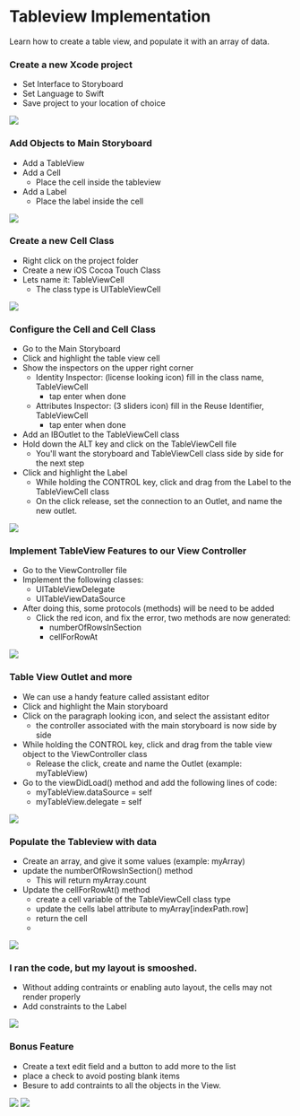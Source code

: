 # Tableview Implementation
Learn how to create a table view, and populate it with an array of data.

### Create a new Xcode project
* Set Interface to Storyboard
* Set Language to Swift
* Save project to your location of choice
<img src="https://github.com/dcond007/iOS-Introduction/blob/main/TableViewGIFs/createAProject.gif">



### Add Objects to Main Storyboard
* Add a TableView
* Add a Cell
  * Place the cell inside the tableview
* Add a Label
  * Place the label inside the cell
<img src="https://github.com/dcond007/iOS-Introduction/blob/main/TableViewGIFs/addObjects.gif">



### Create a new Cell Class
* Right click on the project folder
* Create a new iOS Cocoa Touch Class
* Lets name it: TableViewCell
  * The class type is UITableViewCell
<img src="https://github.com/dcond007/iOS-Introduction/blob/main/TableViewGIFs/createCellClass.gif">



### Configure the Cell and Cell Class
* Go to the Main Storyboard
* Click and highlight the table view cell
* Show the inspectors on the upper right corner
  * Identity Inspector: (license looking icon) fill in the class name, TableViewCell
    * tap enter when done
  * Attributes Inspector: (3 sliders icon) fill in the Reuse Identifier, TableViewCell
    * tap enter when done
* Add an IBOutlet to the TableViewCell class
* Hold down the ALT key and click on the TableViewCell file
  * You'll want the storyboard and TableViewCell class side by side for the next step
* Click and highlight the Label
  * While holding the CONTROL key, click and drag from the Label to the TableViewCell class
  * On the click release, set the connection to an Outlet, and name the new outlet. 
<img src="https://github.com/dcond007/iOS-Introduction/blob/main/TableViewGIFs/configureCellClass.gif">

### Implement TableView Features to our View Controller
* Go to the ViewController file
* Implement the following classes:
  * UITableViewDelegate
  * UITableViewDataSource
* After doing this, some protocols (methods) will be need to be added
  * Click the red icon, and fix the error, two methods are now generated:
    * numberOfRowsInSection
    * cellForRowAt
<img src="https://github.com/dcond007/iOS-Introduction/blob/main/TableViewGIFs/implementClasses.gif">



### Table View Outlet and more
* We can use a handy feature called assistant editor
* Click and highlight the Main storyboard
* Click on the paragraph looking icon, and select the assistant editor
  * the controller associated with the main storyboard is now side by side
* While holding the CONTROL key, click and drag from the table view object to the ViewController class
  * Release the click, create and name the Outlet (example: myTableView)
* Go to the viewDidLoad() method and add the following lines of code:
  * myTableView.dataSource = self
  * myTableView.delegate = self
<img src="https://github.com/dcond007/iOS-Introduction/blob/main/TableViewGIFs/tableViewAndMore.gif">



### Populate the Tableview with data
* Create an array, and give it some values (example: myArray)
* update the numberOfRowsInSection() method
  * This will return myArray.count
* Update the cellForRowAt() method
  * create a cell variable of the TableViewCell class type
  * update the cells label attribute to myArray[indexPath.row]
  * return the cell
  * ``` ```
<img src="https://github.com/dcond007/iOS-Introduction/blob/main/TableViewGIFs/giveTableViewData.gif">



### I ran the code, but my layout is smooshed.
* Without adding contraints or enabling auto layout, the cells may not render properly
* Add constraints to the Label
<img src="https://github.com/dcond007/iOS-Introduction/blob/main/TableViewGIFs/doesItRun.gif">



### Bonus Feature
* Create a text edit field and a button to add more to the list
* place a check to avoid posting blank items
* Besure to add contraints to all the objects in the View.
<img src="https://github.com/dcond007/iOS-Introduction/blob/main/TableViewGIFs/bonus.gif">
<img src="https://github.com/dcond007/iOS-Introduction/blob/main/TableViewGIFs/bonusDemo.gif">
